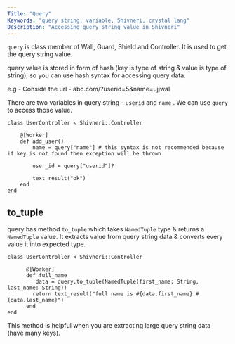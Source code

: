 ```yaml
---
Title: "Query"
Keywords: "query string, variable, Shivneri, crystal lang"
Description: "Accessing query string value in Shivneri"
---
```


`query` is class member of  Wall, Guard, Shield and Controller. It is used to get the query string value. 

query value is stored in form of hash (key is type of string & value is type of string), so you can use hash syntax for accessing query data.

e.g - Conside the url - abc.com/?userid=5&name=ujjwal

There are two variables in query string - `userid` and `name` . We can use `query` to access those value.

```
class UserController < Shivneri::Controller
      
    @[Worker]
    def add_user()
        name = query["name"] # this syntax is not recommended because if key is not found then exception will be thrown

        user_id = query["userid"]?

        text_result("ok")
    end
end
```

 ## to_tuple

query has method `to_tuple` which takes `NamedTuple` type & returns a `NamedTuple` value. It extracts value from query string data & converts every value it into expected type.

```
class UserController < Shivneri::Controller
       
      @[Worker]
      def full_name
         data = query.to_tuple(NamedTuple(first_name: String, last_name: String))
        return text_result("full name is #{data.first_name} #{data.last_name}")
      end
end
```
This method is helpful when you are extracting large query string data (have many keys). 